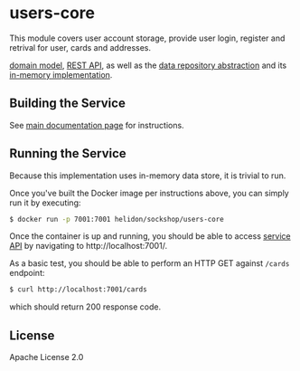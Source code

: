 # users-core

This module covers user account storage, provide user login, register and 
retrival for user, cards and addresses.

[domain model](./src/main/java/io/helidon/examples/sockshop/users/User.java), 
[REST API](./src/main/java/io/helidon/examples/sockshop/users/UserResource.java), as well as the
[data repository abstraction](./src/main/java/io/helidon/examples/sockshop/users/UserRepository.java) 
and its [in-memory implementation](./src/main/java/io/helidon/examples/sockshop/users/DefaultUserRepository.java).

## Building the Service

See [main documentation page](../README.md#building-the-service) for instructions.

## Running the Service

Because this implementation uses in-memory data store, it is trivial to run.

Once you've built the Docker image per instructions above, you can simply run it by executing:

```bash
$ docker run -p 7001:7001 helidon/sockshop/users-core
``` 

Once the container is up and running, you should be able to access [service API](../README.md#api) 
by navigating to http://localhost:7001/.

As a basic test, you should be able to perform an HTTP GET against `/cards` endpoint:

```bash
$ curl http://localhost:7001/cards
``` 
which should return 200 response code.

## License

Apache License 2.0
